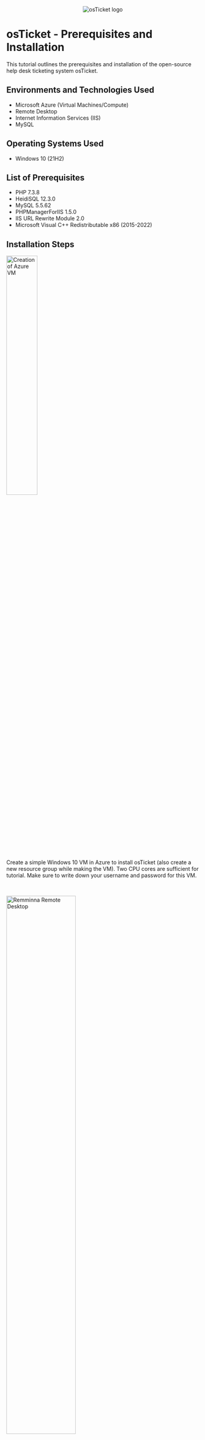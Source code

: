 <p align="center">
<img src="https://i.imgur.com/Clzj7Xs.png" alt="osTicket logo"/>
</p>

<h1>osTicket - Prerequisites and Installation</h1>
This tutorial outlines the prerequisites and installation of the open-source help desk ticketing system osTicket.<br />

<h2>Environments and Technologies Used</h2>

- Microsoft Azure (Virtual Machines/Compute)
- Remote Desktop
- Internet Information Services (IIS)
- MySQL

<h2>Operating Systems Used </h2>

- Windows 10</b> (21H2)

<h2>List of Prerequisites</h2>

- PHP 7.3.8
- HeidiSQL 12.3.0
- MySQL 5.5.62
- PHPManagerForIIS 1.5.0
- IIS URL Rewrite Module 2.0
- Microsoft Visual C++ Redistributable x86 (2015-2022)

<h2>Installation Steps</h2>

<p>
<img src="https://github.com/jckaizen/osTicket-cycles/assets/57122203/0addb192-9abb-46ab-89c0-c19efefc9a77" width="40%" alt="Creation of Azure VM"/>
</p>
<p>
Create a simple Windows 10 VM in Azure to install osTicket (also create a new resource group while making the VM). Two CPU cores are sufficient for tutorial. Make sure to write down your username and password for this VM.
</p>
<br/>

<p>
<img src="https://github.com/jckaizen/osTicket-cycles/assets/57122203/7e00876c-413d-4a1e-ab66-3065a0ecd823" width="60%" alt="Remminna Remote Desktop"/>
</p>
<p>
Next, we will remote into the VM using RDP (remote desktop protocol). Since I'm using Linux, I will use Remmina for my remote desktop client. If you're on Windows, you can just use the built-in remote desktop application. MacOS will need a third-party client just like Linux.
</p>
<p>
  Create a new RDP connection and plug in the public IP of your VM (you can obtain this by going to the main page of your VM in Azure and copy it) and the username and password when you created first created your VM.
</p>
<br/>

<p>
<img src="https://github.com/jckaizen/osTicket-cycles/assets/57122203/6c31da46-d046-4e09-a9ac-9a2c8017d237" width="50%" alt="Turn Windows features on or off"/>
</p>
<p>
Once you are connected, go to Windows features and enable:
</p>

- <b>IIS Management Console</b> (Internet Information Services -> Web Management Tools -> <b>IIS management Console</b>)
- <b>All of "Common HTTP Features"</b> (Internet Information Services -> World Wide Web Services -> <b>Common HTTP Features</b>)
- <b>CGI</b> (Internet Information Services -> Application Development Features -> <b>CGI</b>)
<br />

<p>
<img src="https://github.com/jckaizen/osTicket-cycles/assets/57122203/eb43f21c-4791-48c3-beec-0cbd82ac7569" width="40%" alt="Windows Features"/>
</p>

<p>Next, we will download and install the following things from the internet:</p>

- PHP Manager for IIS
- IIS URL Rewrite Module
- Microsoft Visual C++ Redistributable x86
- MySQL (select typical setup. In configuration wizard (post-install), select standard configuration then create a password for the root account)
- PHP 7.3.8 (we'll just download this at this point)
- osTicket 1.15.8 (we'll just download this at this point)

<p>For the PHP install, make a folder called "PHP" directly on the C drive. Once done, unzip the contents of your downloaded PHP zip folder into the folder.</p>

<p>
<img src="https://github.com/jckaizen/osTicket-cycles/assets/57122203/09fb5fab-d385-4aab-be1d-f7d6806cdd54" width="40%" alt="C:\PHP folder"/>
</p>

<p>Open IIS as an Admin then go register PHP in PHP manager. The path of the file you're looking for is C:\PHP\php-cgi.exe. Reload the IIS server.</p>

<p>
<img src="https://github.com/jckaizen/osTicket-cycles/assets/57122203/91e0b876-a17b-4a07-b25c-321ef6659f0c" width="40%" alt="Windows Features"/>
</p>

<p>Unzip the osTicket folder you downloaded and copy the "upload" folder to C:\inetpub\wwwroot then rename "upload" to "osTicket".</p>

<p>The site should be running so go to IIS then under "Sites->Default Web Site" is an osTicket folder. Click on it then on the right side of IIS, click "Browse :*80" </p>

<p>
<img src="https://github.com/jckaizen/osTicket-cycles/assets/57122203/90a57c31-9337-4386-ad52-268e70e6cd16" width="20%" alt="Windows Features"/>
</p>

